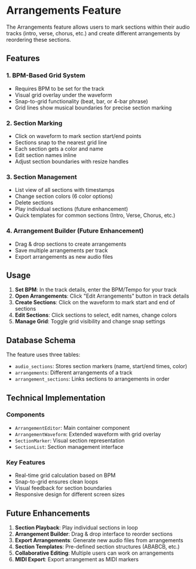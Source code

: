 # Arrangements Feature

The Arrangements feature allows users to mark sections within their audio tracks (intro, verse, chorus, etc.) and create different arrangements by reordering these sections.

## Features

### 1. **BPM-Based Grid System**
- Requires BPM to be set for the track
- Visual grid overlay under the waveform
- Snap-to-grid functionality (beat, bar, or 4-bar phrase)
- Grid lines show musical boundaries for precise section marking

### 2. **Section Marking**
- Click on waveform to mark section start/end points
- Sections snap to the nearest grid line
- Each section gets a color and name
- Edit section names inline
- Adjust section boundaries with resize handles

### 3. **Section Management**
- List view of all sections with timestamps
- Change section colors (6 color options)
- Delete sections
- Play individual sections (future enhancement)
- Quick templates for common sections (Intro, Verse, Chorus, etc.)

### 4. **Arrangement Builder** (Future Enhancement)
- Drag & drop sections to create arrangements
- Save multiple arrangements per track
- Export arrangements as new audio files

## Usage

1. **Set BPM**: In the track details, enter the BPM/Tempo for your track
2. **Open Arrangements**: Click "Edit Arrangements" button in track details
3. **Create Sections**: Click on the waveform to mark start and end of sections
4. **Edit Sections**: Click sections to select, edit names, change colors
5. **Manage Grid**: Toggle grid visibility and change snap settings

## Database Schema

The feature uses three tables:
- `audio_sections`: Stores section markers (name, start/end times, color)
- `arrangements`: Different arrangements of a track
- `arrangement_sections`: Links sections to arrangements in order

## Technical Implementation

### Components
- `ArrangementEditor`: Main container component
- `ArrangementWaveform`: Extended waveform with grid overlay
- `SectionMarker`: Visual section representation
- `SectionList`: Section management interface

### Key Features
- Real-time grid calculation based on BPM
- Snap-to-grid ensures clean loops
- Visual feedback for section boundaries
- Responsive design for different screen sizes

## Future Enhancements

1. **Section Playback**: Play individual sections in loop
2. **Arrangement Builder**: Drag & drop interface to reorder sections
3. **Export Arrangements**: Generate new audio files from arrangements
4. **Section Templates**: Pre-defined section structures (ABABCB, etc.)
5. **Collaborative Editing**: Multiple users can work on arrangements
6. **MIDI Export**: Export arrangement as MIDI markers